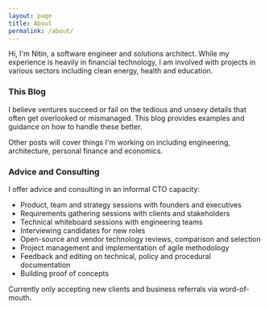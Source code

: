 ```yaml
---
layout: page
title: About
permalink: /about/
---
```


Hi, I'm Nitin, a software engineer and solutions architect. While my experience is heavily in financial technology, I am involved with projects in various sectors including clean energy, health and education.

### This Blog

I believe ventures succeed or fail on the tedious and unsexy details that often get overlooked or mismanaged. This blog provides examples and guidance on how to handle these better.

Other posts will cover things I'm working on including engineering, architecture, personal finance and economics.

### Advice and Consulting

I offer advice and consulting in an informal CTO capacity:
- Product, team and strategy sessions with founders and executives
- Requirements gathering sessions with clients and stakeholders
- Technical whiteboard sessions with engineering teams
- Interviewing candidates for new roles
- Open-source and vendor technology reviews, comparison and selection
- Project management and implementation of agile methodology
- Feedback and editing on technical, policy and procedural documentation
- Building proof of concepts

Currently only accepting new clients and business referrals via word-of-mouth.

<!-- 
## Books
To be announced

## Online Courses
To be announced

## Speaking Events
To be announced 
-->